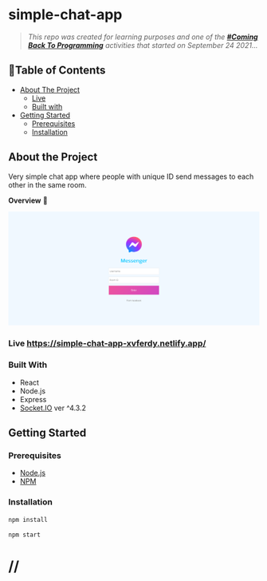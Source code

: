 # simple-chat-app

> _This repo was created for learning purposes and one of the [_**#Coming Back To Programming**_](https://github.com/xvferdy/beginner-portfolio "Beginner Portfolio") activities that started on September 24 2021…_

## :round_pushpin:Table of Contents
- [About The Project](#about-the-project)
    - [Live](#live-httpssimple-chat-app-xvferdynetlifyapp)
    - [Built with](#built-with)   
- [Getting Started](#getting-started)
    - [Prerequisites](#prerequisites)
    - [Installation](#installation)


## About the Project
Very simple chat app where people with unique ID send messages to each other in the same room.

**Overview** 🌈
<p align="">
  <img src="./client/src/assets/overview3.png">
</p>

### Live https://simple-chat-app-xvferdy.netlify.app/

### Built With
- React
- Node.js
- Express
- [Socket.IO](https://socket.io/) ver ^4.3.2


## Getting Started
### Prerequisites
- [Node.js](https://nodejs.org/en/)
- [NPM](https://www.npmjs.com/)


### Installation
```
npm install
```
```
npm start
```

# //
